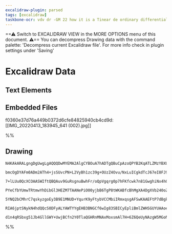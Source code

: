 ```yaml
---
excalidraw-plugin: parsed
tags: [excalidraw]
taskbone-ocr: vdv dr -GM 22 how it is a Tinear de ordinary differential equation. be when by definition. there must products involving the unknown function and its first order derivatives. no
---
```

==⚠  Switch to EXCALIDRAW VIEW in the MORE OPTIONS menu of this document. ⚠== You can decompress Drawing data with the command palette: 'Decompress current Excalidraw file'. For more info check in plugin settings under 'Saving'


# Excalidraw Data

## Text Elements
## Embedded Files
f0360e37d76a449b0372d6cfe84825940cb4cd9d: [[IMG_20220413_183945_641 (002).jpg]]

%%
## Drawing
```compressed-json
N4KAkARALgngDgUwgLgAQQQDwMYEMA2AlgCYBOuA7hADTgQBuCpAzoQPYB2KqATLZMzYBXUtiRoIACyhQ4zZAHoFAc0JRJQgEYA6bGwC2CgF7N6hbEcK4OCtptbErHALRY8RMpWdx8Q1TdIEfARcZgRmBShcZQUebQBGAFZtAAYaOiCEfQQOKGZuAG1wMFAwMogSbggAGQAlADUAMwAhAH1CAGYKACksgHYAYWYU52bEzW70sshYRCrCfWikfnLM

bmcOgDYAFm0ADm2ATh4+jsSUvcPN+L2VyBh1zc39g+OUzZ4Ovu/NxLuICgkdTcJ67eI8FJ9RJ7FKJUHvf6SBCEZTSbhHPapQ6wzZ7RLbHjbGHbPr/azKYLcFL/ZhQUhsADWCAGbHwbFIVTp1mYcFwgVyU3Kmlw2AZynpQg4xBZbI5Ei5HB5fJyUEFkEahHw+AAyrBKRJBB41RBafSmQB1IGSbh8YoCOmMhC6mD69CGyr/CWojjhfJoeL/Ni87BqB

7+lLUu0QcXCOAASWIftQBQAuv9GuRsgnuBwhFr/oQpVgqrg0p7hFKfcwk7n81GwghiNx4h0IUTCSltv9GCx2Fw0Hju0xWJwAHKcMTcQ59Q6HI59W3TCrMAAimSgje4jQIYX+mgrxAAosFsrkk6n/kI4MRcBum/6oYlDudNil4pDDv8iBwGTm8/gvzYUVNzQbd8F3esoigIQkwgRApULZRjQ1YJswkRoUi2FIEC+Yg+k2XBtiOTRMIXYhNmwRoEAO

PYeCfbYUmwTRtmwYhDibGl3HEZM7TAANePiO00yjbB6TgP8tWKABfcBhMgXA4DgXVb240oZiRbIqiIVFVRWBhCAQChmhFMUJSlGV2SqABiRpbLswUIGwER+SgOMN30XUzWZVlLIkKz4gQAKAocpzSBctysmM0UY0laUfLldAFSVFyQuclUIv0AAxTUdT1biTVZD1ikctLcgyzzHUtYhgTQRdIFC8L3IqplnVdAqjT0hr0vc2phG9X1m060rXPcgB

5YNQ2bCMhrC7qskyzgoEy3B9E1MNUD+YqurK9yFtybVCCMbiIRmxqsgAFSwKAAEFtP7dBgkaXStuG8qolIG6wrYCgkVwe9UFrACXtmnaskPKVrq+n6Qn+iA+XpKhTrm/RIYR874HysyOOBs6sszBBetdQG9OYUTWXwAANdFtmeeIZw6bFMPfTYGZJsmtQATSnDptGxeJ+dolIeBhN9NvKIw2AMbg1MgegCCEbj4lSAkIx4aSkdB/RetiqtYKxhzx

RIA6jptSNykN4hdQQcS0DFyALYAWTYYgEHB3BNGCf6wIg83SBICyEpliBmlZWHSGUYUAAoeDp6heFj+PSVQFJtESABKY1agQZQ8z5Kpw6jz5qV4Dpi6LuOU/TiB1ZxlVmoQcaoD7Gt/z0jMVoJnIXb9jgkLQIOcndz3uDpBX/mwIgbdQUeEH+DgO5H0gx6jYQoG/biZ/+RZSCZUhRwXtBN6jbfd7dj2QOnpeEBr8o7AAKwQbA8m1ee4Cdl2z+H0C

d1n4qRSbxg51Jb4GllGWY+UwjBCfn2Y0TlaQGHRnMNAxMoxsmAl7H+6Z6QeUyNAzgW5MGoNCDdaBgDgESXwNJcAUl+AQBQuEaWMkpJAA
```
%%